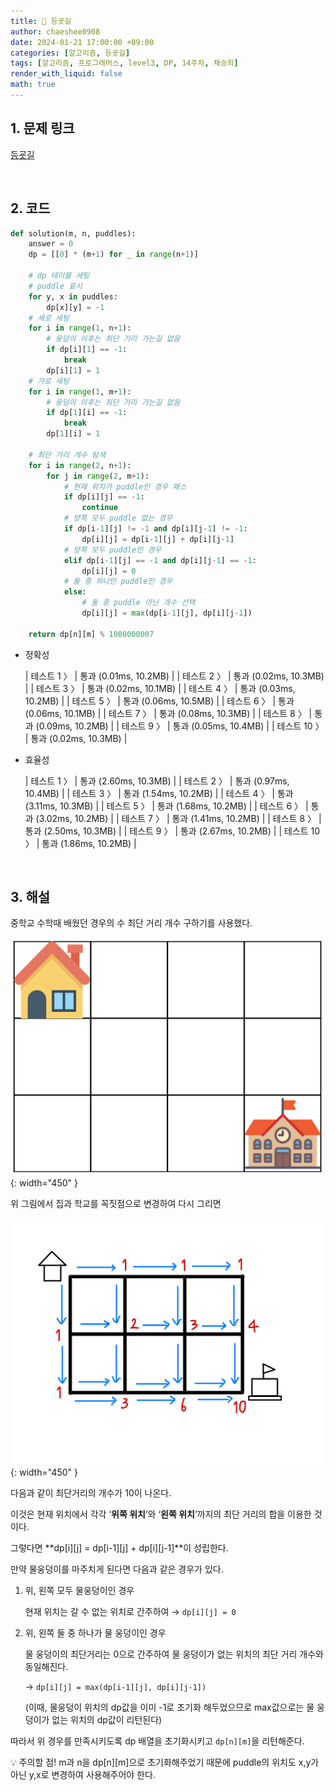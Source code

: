 ```yaml
---
title: 🐹 등굣길
author: chaeshee0908
date: 2024-01-21 17:00:00 +09:00
categories: [알고리즘, 등굣길]
tags: [알고리즘, 프로그래머스, level3, DP, 14주차, 채승희]
render_with_liquid: false
math: true
---
```


## 1. 문제 링크

[등굣길](https://school.programmers.co.kr/learn/courses/30/lessons/42898)

<br>

## 2. 코드

```python
def solution(m, n, puddles):
    answer = 0
    dp = [[0] * (m+1) for _ in range(n+1)]
    
    # dp 테이블 세팅
    # puddle 표시
    for y, x in puddles:
        dp[x][y] = -1
    # 세로 세팅
    for i in range(1, n+1):
        # 웅덩이 이후는 최단 거리 가는길 없음
        if dp[i][1] == -1:
            break
        dp[i][1] = 1
    # 가로 세팅
    for i in range(1, m+1):
        # 웅덩이 이후는 최단 거리 가는길 없음
        if dp[1][i] == -1:
            break
        dp[1][i] = 1
    
    # 최단 거리 개수 탐색
    for i in range(2, n+1):
        for j in range(2, m+1):
            # 현재 위치가 puddle인 경우 패스
            if dp[i][j] == -1:
                continue
            # 양쪽 모두 puddle 없는 경우
            if dp[i-1][j] != -1 and dp[i][j-1] != -1:
                dp[i][j] = dp[i-1][j] + dp[i][j-1]
            # 양쪽 모두 puddle인 경우
            elif dp[i-1][j] == -1 and dp[i][j-1] == -1:
                dp[i][j] = 0
            # 둘 중 하나만 puddle인 경우
            else:
                # 둘 중 puddle 아닌 개수 선택
                dp[i][j] = max(dp[i-1][j], dp[i][j-1])
    
    return dp[n][m] % 1000000007
```

- 정확성

    | 테스트 1 〉 | 통과 (0.01ms, 10.2MB) |
    | 테스트 2 〉 | 통과 (0.02ms, 10.3MB) |
    | 테스트 3 〉 | 통과 (0.02ms, 10.1MB) |
    | 테스트 4 〉 | 통과 (0.03ms, 10.2MB) |
    | 테스트 5 〉 | 통과 (0.06ms, 10.5MB) |
    | 테스트 6 〉 | 통과 (0.06ms, 10.1MB) |
    | 테스트 7 〉 | 통과 (0.08ms, 10.3MB) |
    | 테스트 8 〉 | 통과 (0.09ms, 10.2MB) |
    | 테스트 9 〉 | 통과 (0.05ms, 10.4MB) |
    | 테스트 10 〉 | 통과 (0.02ms, 10.3MB) |

- 효율성 

    | 테스트 1 〉 | 통과 (2.60ms, 10.3MB) |
    | 테스트 2 〉 | 통과 (0.97ms, 10.4MB) |
    | 테스트 3 〉 | 통과 (1.54ms, 10.2MB) |
    | 테스트 4 〉 | 통과 (3.11ms, 10.3MB) |
    | 테스트 5 〉 | 통과 (1.68ms, 10.2MB) |
    | 테스트 6 〉 | 통과 (3.02ms, 10.2MB) |
    | 테스트 7 〉 | 통과 (1.41ms, 10.2MB) |
    | 테스트 8 〉 | 통과 (2.50ms, 10.3MB) |
    | 테스트 9 〉 | 통과 (2.67ms, 10.2MB) |
    | 테스트 10 〉 | 통과 (1.86ms, 10.2MB) |

<br>

## 3. 해설

중학교 수학때 배웠던 경우의 수 최단 거리 개수 구하기를 사용했다. 

![](/assets/img/chaeshee0908/algorithm/등굣길/1.png){: width="450" }

위 그림에서 집과 학교를 꼭짓점으로 변경하여 다시 그리면

![](/assets/img/chaeshee0908/algorithm/등굣길/2.jpeg){: width="450" }

다음과 같이 최단거리의 개수가 10이 나온다. 

이것은 현재 위치에서 각각 ‘**위쪽 위치**’와 ‘**왼쪽 위치**’까지의 최단 거리의 합을 이용한 것이다. 

그렇다면 **dp[i][j] = dp[i-1][j] + dp[i][j-1]**이 성립한다.

만약 물웅덩이를 마주치게 된다면 다음과 같은 경우가 있다. 

1. 위, 왼쪽 모두 물웅덩이인 경우
    
    현재 위치는 갈 수 없는 위치로 간주하여 → `dp[i][j] = 0`
    
2. 위, 왼쪽 둘 중 하나가 물 웅덩이인 경우
    
    물 웅덩이의 최단거리는 0으로 간주하여 물 웅덩이가 없는 위치의 최단 거리 개수와 동일해진다.
    
    → `dp[i][j] = max(dp[i-1][j], dp[i][j-1])`
    
    (이때, 물웅덩이 위치의 dp값을 이미 -1로 초기화 해두었으므로 max값으로는 물 웅덩이가 없는 위치의 dp값이 리턴된다)
    

따라서 위 경우를 만족시키도록 dp 배열을 초기화시키고 `dp[n][m]`을 리턴해준다. 

<aside>
💡 주의할 점!
m과 n을 dp[n][m]으로 초기화해주었기 때문에 puddle의 위치도 x,y가 아닌 y,x로 변경하여 사용해주어야 한다.

</aside>
